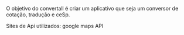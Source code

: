 O objetivo do convertall é criar um aplicativo que seja um conversor de cotação, tradução e ceSp.

Sites de Api utilizados: google maps API 
